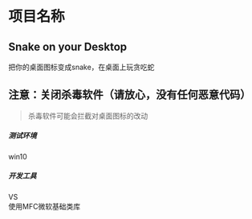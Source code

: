 # 项目名称
## Snake on your Desktop

把你的桌面图标变成snake，在桌面上玩贪吃蛇

## 注意：关闭杀毒软件（请放心，没有任何恶意代码）  
>杀毒软件可能会拦截对桌面图标的改动

##### 测试环境
win10
##### 开发工具
VS  
使用MFC微软基础类库
